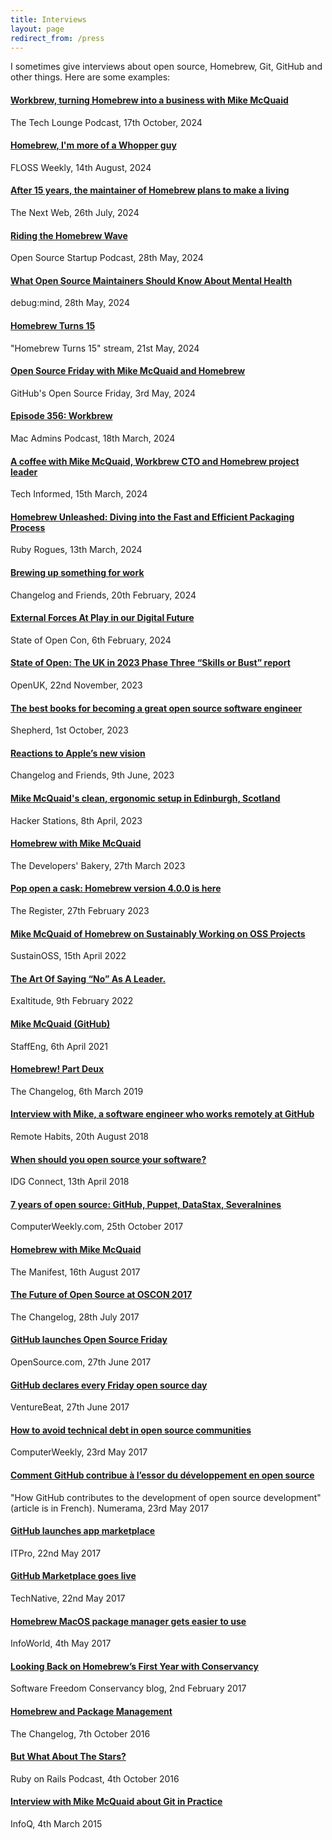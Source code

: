 ```yaml
---
title: Interviews
layout: page
redirect_from: /press
---
```

I sometimes give interviews about open source, Homebrew, Git, GitHub and other things. Here are some examples:

#### [Workbrew, turning Homebrew into a business with Mike McQuaid](https://chrischinchilla.com/podcast/workbrew-turning-homebrew-into-a-business-with-mike-mcquaid/)

The Tech Lounge Podcast, 17th October, 2024

#### [Homebrew, I'm more of a Whopper guy](https://hackaday.com/2024/08/14/floss-weekly-episode-796-homebrew-im-more-of-a-whopper-guy/)

FLOSS Weekly, 14th August, 2024

#### [After 15 years, the maintainer of Homebrew plans to make a living](https://thenextweb.com/news/homebrew-maintainer-make-a-living-15-weeks)

The Next Web, 26th July, 2024

#### [Riding the Homebrew Wave](https://podcasters.spotify.com/pod/show/ossstartuppodcast/episodes/E135-Riding-the-Homebrew-Wave-e2k761f)

Open Source Startup Podcast, 28th May, 2024

#### [What Open Source Maintainers Should Know About Mental Health](https://www.youtube.com/watch?v=idMaINdubk8)

debug:mind, 28th May, 2024

#### [Homebrew Turns 15](https://www.youtube.com/watch?v=dY31NQP4JPk)

"Homebrew Turns 15" stream, 21st May, 2024

#### [Open Source Friday with Mike McQuaid and Homebrew](https://www.youtube.com/watch?v=ojJYrOG8D2Q)

GitHub's Open Source Friday, 3rd May, 2024

#### [Episode 356: Workbrew](https://podcast.macadmins.org/2024/03/18/episode-356-workbrew/)

Mac Admins Podcast, 18th March, 2024

#### [A coffee with Mike McQuaid, Workbrew CTO and Homebrew project leader](https://techinformed.com/a-coffee-with-mike-mcquaid-cto-workbrew-homebrew-project-leader/)

Tech Informed, 15th March, 2024

#### [Homebrew Unleashed: Diving into the Fast and Efficient Packaging Process](https://topenddevs.com/podcasts/ruby-rogues/episodes/homebrew-unleashed-diving-into-the-fast-and-efficient-packaging-process-ruby-628)

Ruby Rogues, 13th March, 2024

#### [Brewing up something for work](https://changelog.com/friends/3)

Changelog and Friends, 20th February, 2024

#### [External Forces At Play in our Digital Future](https://www.youtube.com/watch?v=6sRAUZd2TCQ)

State of Open Con, 6th February, 2024

#### [State of Open: The UK in 2023 Phase Three “Skills or Bust” report](https://openuk.uk/state-of-open-the-uk-in-2023-phase-three-skills-or-bust/)

OpenUK, 22nd November, 2023

#### [The best books for becoming a great open source software engineer](https://shepherd.com/best-books/becoming-a-great-open-source-software-engineer)

Shepherd, 1st October, 2023

#### [Reactions to Apple’s new vision](https://changelog.com/friends/3)

Changelog and Friends, 9th June, 2023

#### [Mike McQuaid's clean, ergonomic setup in Edinburgh, Scotland](https://hackerstations.com/setups/mike_mcquaid/)

Hacker Stations, 8th April, 2023

#### [Homebrew with Mike McQuaid](https://thebakery.dev/55/)

The Developers' Bakery, 27th March 2023

#### [Pop open a cask: Homebrew version 4.0.0 is here](https://www.theregister.com/2023/02/27/homebrew_version_4_is_here/)

The Register, 27th February 2023

#### [Mike McQuaid of Homebrew on Sustainably Working on OSS Projects](https://podcast.sustainoss.org/117)

SustainOSS, 15th April 2022

#### [The Art Of Saying “No” As A Leader.](https://www.exaltitude.io/blogs/the-art-of-saying-no-as-a-leader)

Exaltitude, 9th February 2022

#### [Mike McQuaid (GitHub)](https://podcast.staffeng.com/1687069/8247672-mike-mcquaid-github)

StaffEng, 6th April 2021

#### [Homebrew! Part Deux](https://changelog.com/podcast/337)

The Changelog, 6th March 2019

#### [Interview with Mike, a software engineer who works remotely at GitHub](https://remotehabits.com/interview/interview-with-mike-a-software-engineer-who-works-remotely-at-github/)

Remote Habits, 20th August 2018

#### [When should you open source your software?](https://www.idgconnect.com/article/3579444/when-should-you-open-source-your-software.html)

IDG Connect, 13th April 2018

#### [7 years of open source: GitHub, Puppet, DataStax, Severalnines](http://www.computerweekly.com/blog/Open-Source-Insider/7-years-of-open-source-GitHub-Puppet)

ComputerWeekly.com, 25th October 2017

#### [Homebrew with Mike McQuaid](https://web.archive.org/web/20200909040104/https://manifest.fm/1)

The Manifest, 16th August 2017

#### [The Future of Open Source at OSCON 2017](https://changelog.com/podcast/259)

The Changelog, 28th July 2017

#### [GitHub launches Open Source Friday](https://opensource.com/article/17/6/open-source-friday-give-back)

OpenSource.com, 27th June 2017

#### [GitHub declares every Friday open source day](https://venturebeat.com/business/github-says-fridays-are-for-open-source-work/)

VentureBeat, 27th June 2017

#### [How to avoid technical debt in open source communities](http://www.computerweekly.com/news/450419369/How-to-avoid-technical-debt-in-open-source-communities)

ComputerWeekly, 23rd May 2017

#### [Comment GitHub contribue à l’essor du développement en open source](https://www.numerama.com/tech/260469-comment-github-contribue-a-lessor-du-developpement-en-open-source.html)

"How GitHub contributes to the development of open source development" (article is in French). Numerama,  23rd May 2017

#### [GitHub launches app marketplace](http://www.itpro.co.uk/desktop-software/28699/github-launches-app-marketplace)

ITPro, 22nd May 2017

#### [GitHub Marketplace goes live](https://web.archive.org/web/20231001200659/https://technative.io/github-marketplace-goes-live/)

TechNative, 22nd May 2017

#### [Homebrew MacOS package manager gets easier to use](https://www.infoworld.com/article/2261736/homebrew-macos-package-manager-gets-easier-to-use.html)

InfoWorld, 4th May 2017

#### [Looking Back on Homebrew’s First Year with Conservancy](https://sfconservancy.org/blog/2017/feb/02/homebrew-year-in-review/)

Software Freedom Conservancy blog, 2nd February 2017

#### [Homebrew and Package Management](https://changelog.com/podcast/223)

The Changelog, 7th October 2016

#### [But What About The Stars?](https://web.archive.org/web/20210511225548/https://5by5.tv/rubyonrails/221)

Ruby on Rails Podcast, 4th October 2016

#### [Interview with Mike McQuaid about Git in Practice](https://www.infoq.com/articles/interview-Mike-McQuaid-git-practice)

InfoQ, 4th March 2015

